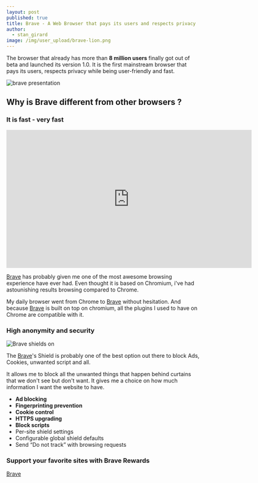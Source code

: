 ```yaml
---
layout: post
published: true
title: Brave - A Web Browser that pays its users and respects privacy
author:
  - stan_girard
image: /img/user_upload/brave-lion.png
---
```

The browser that already has more than **8 million users** finally got out of beta and launched its version 1.0. It is the first mainstream browser that pays its users, respects privacy while being user-friendly and fast. 

![brave presentation]({{site.baseurl}}/img/user_upload/brave-presentation.png)

## Why is Brave different from other browsers ? 

### It is fast - very fast

<iframe src="https://player.vimeo.com/video/371512354?color=fb542b&title=0&byline=0&portrait=0" width="640" height="360" frameborder="0" allow="autoplay; fullscreen" allowfullscreen></iframe>

[Brave](https://brave.com/pri301) has probably given me one of the most awesome browsing experience have ever had. Even thought it is based on Chromium, i've had astounishing results browsing compared to Chrome. 

My daily browser went from Chrome to [Brave](https://brave.com/pri301) without hesitation.
And because [Brave](https://brave.com/pri301) is built on top on chromium, all the plugins I used to have on Chrome are compatible with it.

  
### High anonymity and security

![Brave shields on ]({{site.baseurl}}/img/user_upload/brave-shields-on.png)

The [Brave](https://brave.com/pri301)'s Shield is probably one of the best option out there to block Ads, Cookies, unwanted script and all.

It allows me to block all the unwanted things that happen behind curtains that we don't see but don't want. It gives me a choice on how much information I want the website to have. 

- **Ad blocking**
- **Fingerprinting prevention**
- **Cookie control**
- **HTTPS upgrading**
- **Block scripts**
- Per-site shield settings
- Configurable global shield defaults
- Send “Do not track” with browsing requests

### Support your favorite sites with Brave Rewards

[Brave](https://brave.com/pri301)









  

